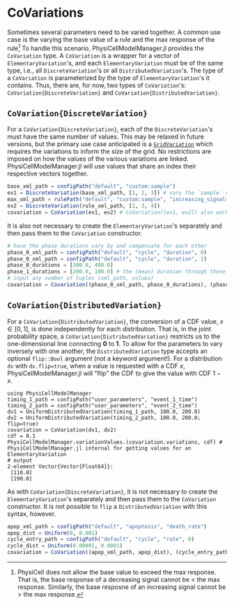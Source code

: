 # CoVariations
Sometimes several parameters need to be varied together.
A common use case is the varying the base value of a rule and the max response of the rule[^1]
To handle this scenario, PhysiCellModelManager.jl provides the `CoVariation` type.
A `CoVariation` is a wrapper for a vector of `ElementaryVariation`'s, and each `ElementaryVariation` must be of the same type, i.e., all `DiscreteVariation`'s or all `DistributedVariation`'s.
The type of a `CoVariation` is parameterized by the type of `ElementaryVariation`'s it contains.
Thus, there are, for now, two types of `CoVariation`'s: `CoVariation{DiscreteVariation}` and `CoVariation{DistributedVariation}`.

[^1]: PhysiCell does not allow the base value to exceed the max response. That is, the base response of a decreasing signal cannot be < the max response. Similarly, the base resposne of an increasing signal cannot be > the max response.

## `CoVariation{DiscreteVariation}`
For a `CoVariation{DiscreteVariation}`, each of the `DiscreteVariation`'s must have the same number of values.
This may be relaxed in future versions, but the primary use case anticipated is a [`GridVariation`](@ref) which requires the variations to inform the size of the grid.
No restrictions are imposed on how the values of the various variations are linked.
PhysiCellModelManager.jl will use values that share an index their respective vectors together.

```julia
base_xml_path = configPath("default", "custom:sample")
ev1 = DiscreteVariation(base_xml_path, [1, 2, 3]) # vary the `sample` custom data for cell type default
max_xml_path = rulePath("default", "custom:sample", "increasing_signals", "max_response") # the max response of the rule increasing sample (must be bigger than the base response above)
ev2 = DiscreteVariation(rule_xml_path, [2, 3, 4])
covariation = CoVariation(ev1, ev2) # CoVariation([ev1, ev2]) also works
```

It is also not necessary to create the `ElementaryVariation`'s separately and then pass them to the `CoVariation` constructor.
```julia
# have the phase durations vary by and compensate for each other
phase_0_xml_path = configPath("default", "cycle", "duration", 0)
phase_0_xml_path = configPath("default", "cycle", "duration", 1)
phase_0_durations = [300.0, 400.0] 
phase_1_durations = [200.0, 100.0] # the (mean) duration through these two phases is 500 min
# input any number of tuples (xml_path, values)
covariation = Covariation((phase_0_xml_path, phase_0_durations), (phase_1_xml_path, phase_1_durations))
```

## `CoVariation{DistributedVariation}`
For a `CoVariation{DistributedVariation}`, the conversion of a CDF value, $x \in [0, 1]$, is done independently for each distribution.
That is, in the joint probability space, a `CoVariation{DistributedVariation}` restricts us to the one-dimensional line connecting $\mathbf{0}$ to $\mathbf{1}$.
To allow for the parameters to vary inversely with one another, the `DistributedVariation` type accepts an optional `flip::Bool` argument (not a keyword argument!).
For a distribution `dv` with `dv.flip=true`, when a value is requested with a CDF $x$, PhysiCellModelManager.jl will "flip" the CDF to give the value with CDF $1 - x$.

```jldoctest
using PhysiCellModelManager
timing_1_path = configPath("user_parameters", "event_1_time")
timing_2_path = configPath("user_parameters", "event_2_time")
dv1 = UniformDistributedVariation(timing_1_path, 100.0, 200.0)
dv2 = UniformDistributedVariation(timing_2_path, 100.0, 200.0; flip=true)
covariation = CoVariation(dv1, dv2)
cdf = 0.1
PhysiCellModelManager.variationValues.(covariation.variations, cdf) # PhysiCellModelManager.jl internal for getting values for an ElementaryVariation
# output
2-element Vector{Vector{Float64}}:
 [110.0]
 [190.0]
```

As with `CoVariation{DiscreteVariation}`, it is not necessary to create the `ElementaryVariation`'s separately and then pass them to the `CoVariation` constructor. It is not possible to `flip` a `DistributedVariation` with this syntax, however.

```julia
apop_xml_path = configPath("default", "apoptosis", "death_rate")
apop_dist = Uniform(0, 0.001)
cycle_entry_path = configPath("default", "cycle", "rate", 0)
cycle_dist = Uniform(0.00001, 0.0001)
covariation = CoVariation((apop_xml_path, apop_dist), (cycle_entry_path, cycle_dist))
```